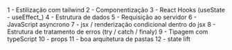 1 - Estilização com tailwind
2 - Componentização
3 - React Hooks (useState - useEffect_)
4 - Estrutura de dados
5 - Requisição ao servidor
6 - JavaScript asyncrono
7 - jsx / renderização condicional dentro do jsx
8 - Estrutura de tratamento de erros (try / catch / finaly)
9 - Tipagem com typeScript
10 - props
11 - boa arquitetura de pastas
12 - state lift